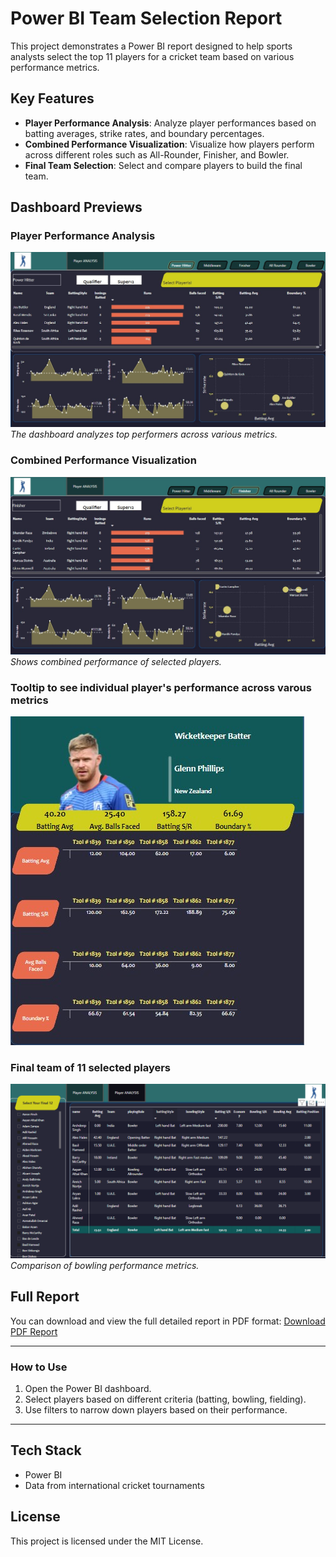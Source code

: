 # Power BI Team Selection Report

This project demonstrates a Power BI report designed to help sports analysts select the top 11 players for a cricket team based on various performance metrics.

## Key Features

- **Player Performance Analysis**: Analyze player performances based on batting averages, strike rates, and boundary percentages.
- **Combined Performance Visualization**: Visualize how players perform across different roles such as All-Rounder, Finisher, and Bowler.
- **Final Team Selection**: Select and compare players to build the final team.

## Dashboard Previews

### Player Performance Analysis
![Player Performance 1](./images/image1.jpg)
*The dashboard analyzes top performers across various metrics.*

### Combined Performance Visualization
![Combined Performance](./images/image2.jpg)
*Shows combined performance of selected players.*

### Tooltip to see individual player's performance across varous metrics
![Batting and Strike Rate](./images/image3.jpg)

### Final team of 11 selected players 
![Bowling Performance](./images/image4.png)
*Comparison of bowling performance metrics.*

## Full Report

You can download and view the full detailed report in PDF format:
[Download PDF Report](./cricfresh.pdf)

---

### How to Use
1. Open the Power BI dashboard.
2. Select players based on different criteria (batting, bowling, fielding).
3. Use filters to narrow down players based on their performance.

---

## Tech Stack

- Power BI
- Data from international cricket tournaments

## License

This project is licensed under the MIT License.
